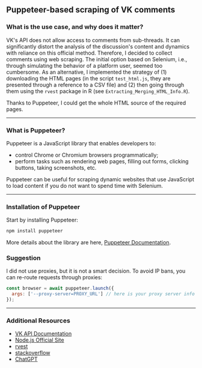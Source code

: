## Puppeteer-based scraping of VK comments

### **What is the use case, and why does it matter?**

VK's API does not allow access to comments from sub-threads. It can significantly distort the analysis of the discussion's content and dynamics with reliance on this official method. Therefore, I decided to collect comments using web scraping. The initial option based on Selenium, i.e., through simulating the behavior of a platform user, seemed too cumbersome. As an alternative, I implemented the strategy of (1) downloading the HTML pages (in the script `test_html.js`, they are presented through a reference to a CSV file) and (2) then going through them using the `rvest` package in R (see `Extracting_Merging_HTML_Info.R`).

Thanks to Puppeteer, I could get the whole HTML source of the required pages.

---

### **What is Puppeteer?**

Puppeteer is a JavaScript library that enables developers to:
- control Chrome or Chromium browsers programmatically;
- perform tasks such as rendering web pages, filling out forms, clicking buttons, taking screenshots, etc.

Puppeteer can be useful for scraping dynamic websites that use JavaScript to load content if you do not want to spend time with Selenium.

---

### **Installation of Puppeteer**

Start by installing Puppeteer:
```bash
npm install puppeteer
```
More details about the library are here, [Puppeteer Documentation](https://pptr.dev/).

### **Suggestion**

I did not use proxies, but it is not a smart decision. To avoid IP bans, you can re-route requests through proxies:
   ```javascript
   const browser = await puppeteer.launch({
     args: ['--proxy-server=PROXY_URL'] // here is your proxy server info
   });
   ```

---

### **Additional Resources**

- [VK API Documentation](https://dev.vk.com/en)
- [Node.js Official Site](https://nodejs.org/) 
- [rvest](https://rvest.tidyverse.org)
- [stackoverflow](https://stackoverflow.com)
- [ChatGPT](https://chatgpt.com)